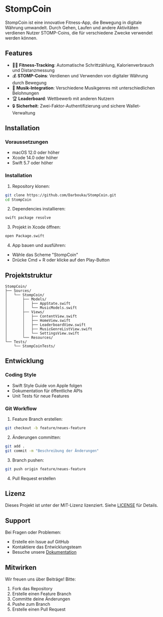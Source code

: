 # StompCoin

StompCoin ist eine innovative Fitness-App, die Bewegung in digitale Währung umwandelt. Durch Gehen, Laufen und andere Aktivitäten verdienen Nutzer STOMP-Coins, die für verschiedene Zwecke verwendet werden können.

## Features

- 🏃‍♂️ **Fitness-Tracking**: Automatische Schrittzählung, Kalorienverbrauch und Distanzmessung
- 💰 **STOMP-Coins**: Verdienen und Verwenden von digitaler Währung durch Bewegung
- 🎵 **Musik-Integration**: Verschiedene Musikgenres mit unterschiedlichen Belohnungen
- 🏆 **Leaderboard**: Wettbewerb mit anderen Nutzern
- 🔒 **Sicherheit**: Zwei-Faktor-Authentifizierung und sichere Wallet-Verwaltung

## Installation

### Voraussetzungen

- macOS 12.0 oder höher
- Xcode 14.0 oder höher
- Swift 5.7 oder höher

### Installation

1. Repository klonen:
```bash
git clone https://github.com/Darbouka/StompCoin.git
cd StompCoin
```

2. Dependencies installieren:
```bash
swift package resolve
```

3. Projekt in Xcode öffnen:
```bash
open Package.swift
```

4. App bauen und ausführen:
- Wähle das Scheme "StompCoin"
- Drücke Cmd + R oder klicke auf den Play-Button

## Projektstruktur

```
StompCoin/
├── Sources/
│   └── StompCoin/
│       ├── Models/
│       │   ├── AppState.swift
│       │   └── MusicModels.swift
│       ├── Views/
│       │   ├── ContentView.swift
│       │   ├── HomeView.swift
│       │   ├── LeaderboardView.swift
│       │   ├── MusicGenreListView.swift
│       │   └── SettingsView.swift
│       └── Resources/
└── Tests/
    └── StompCoinTests/
```

## Entwicklung

### Coding Style

- Swift Style Guide von Apple folgen
- Dokumentation für öffentliche APIs
- Unit Tests für neue Features

### Git Workflow

1. Feature Branch erstellen:
```bash
git checkout -b feature/neues-feature
```

2. Änderungen committen:
```bash
git add .
git commit -m "Beschreibung der Änderungen"
```

3. Branch pushen:
```bash
git push origin feature/neues-feature
```

4. Pull Request erstellen

## Lizenz

Dieses Projekt ist unter der MIT-Lizenz lizenziert. Siehe [LICENSE](LICENSE) für Details.

## Support

Bei Fragen oder Problemen:
- Erstelle ein Issue auf GitHub
- Kontaktiere das Entwicklungsteam
- Besuche unsere [Dokumentation](Documentation/UserGuide.md)

## Mitwirken

Wir freuen uns über Beiträge! Bitte:
1. Fork das Repository
2. Erstelle einen Feature Branch
3. Committe deine Änderungen
4. Pushe zum Branch
5. Erstelle einen Pull Request 